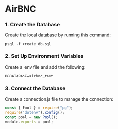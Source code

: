 # AirBNC

### 1. Create the Database

Create the local database by running this command:

`psql -f create_db.sql`

### 2. Set Up Environment Variables

Create a .env file and add the following:

`PGDATABASE=airbnc_test`

### 3. Connect the Database

Create a connection.js file to manage the connection:

```js
const { Pool } = require("pg");
require("dotenv").config();
const pool = new Pool();
module.exports = pool;
```
